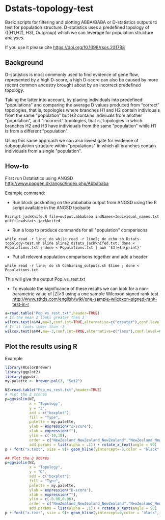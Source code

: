 # Dstats-topology-test
Basic scripts for filtering and plotting ABBA/BABA or D-statistics outputs to test for population structure. D-statistics uses a predefined topology of (((H1,H2), H3), Outgroup) which we can leverage for population structure analyses.

If you use it please cite https://doi.org/10.1098/rsos.201788

## Background
D-statistics is most commonly used to find evidence of gene flow, represented by a high D-score, a high D-score can also be caused by more recent common ancestry brought about by an incorrect predefined topology. 

Taking the latter into account, by placing individuals into predefined "populations" and comparing the average D values produced from “correct” topologies, that is, topologies where branches H1 and H2 contain individuals from the same "population" but H3 contains indiviuals from another "population", and “incorrect” topologies, that is, topologies in which branches H2 and H3 have individuals from the same "population" while H1 is from a different "population". 

Using this same approach we can also investigate for evidence of subpopulation structure within "populations" in which all branches contain individuals from a single "population".

## How-to

First run Dstatistics using ANGSD http://www.popgen.dk/angsd/index.php/Abbababa

Example command: 


 - Run block jackknifing on the abbababa output from ANGSD using the R script available in the ANGSD toolsuite

`Rscript jackKnife.R file=output.abbababa indNames=Individual_names.txt outfile=dstats_jackknifed`

 - Run a loop to produce commands for all "population" comparisons

`while read -r line; do while read -r line2; do echo sh Dstats-topology-test.sh $line $line2 dstats_jackknifed.txt; done < Populations.txt ; done < Populations.txt | awk '$3!=$4{print}'`

 - Put all relevent population comparisons together and add a header

`while read -r line; do sh Combining_outputs.sh $line ; done < Populations.txt`

This will give the output Pop_vs_rest.txt 

 - To evaluate the significance of these results we can look for a non-parametric value of |Z|>3 using a one sample Wilcoxon signed rank test
http://www.sthda.com/english/wiki/one-sample-wilcoxon-signed-rank-test-in-r

```R
a=read.table("Pop_vs_rest.txt",header=TRUE)
# If the mean Z looks greater than 3
wilcox.test(a$V4,mu=3,conf.int=TRUE,alternative=c("greater"),conf.level=0.95)
# If it looks lower than -3
wilcox.test(a$V4,mu=-3,conf.int=TRUE,alternative=c("less"),conf.level=0.95)
```

## Plot the results using R

Example

```R
library(RColorBrewer)
library(ggplot2)
library(ggpubr)
my.palette <- brewer.pal(3, "Set2")

NZ=read.table("Pop_vs_rest.txt",header=TRUE)
# Plot the Z scores
p=ggviolin(NZ,
           x = "Topology",
           y = "Z",
           add = c("boxplot"),
           fill = "Type",
           palette = my.palette,
           ylab = expression("Z-score"),
           xlab = expression(""),
           ylim = c(-10,10),
           order = c("NewZealand_NewZealand_NewZealand","NewZealand_NewZealand_SouthAfrica","SouthAfrica_NewZealand_NewZealand","NewZealand_NewZealand_SouthAustralia","SouthAustralia_NewZealand_NewZealand","NewZealand_NewZealand_WestAustralia","WestAustralia_NewZealand_NewZealand"),
           add.params = list(alpha = .1)) + rotate_x_text(angle = 90)
p + font("x.text", size = 9)+ geom_hline(yintercept=-3,color = "black", size=0.5,linetype="dashed")+ geom_hline(yintercept=3,color = "black", size=0.5,linetype="dashed") + rremove("legend")

## Plot the D scores
p=ggviolin(NZ,
           x = "Topology",
           y = "D",
           add = c("boxplot"),
           fill = "Type",
           palette = my.palette,
           ylab = expression("D-score"),
           xlab = expression(""),
           ylim = c(-0.06,0.06),
           order = c("NewZealand_NewZealand_NewZealand","NewZealand_NewZealand_SouthAfrica","SouthAfrica_NewZealand_NewZealand","NewZealand_NewZealand_SouthAustralia","SouthAustralia_NewZealand_NewZealand","NewZealand_NewZealand_WestAustralia","WestAustralia_NewZealand_NewZealand"),
           add.params = list(alpha = .1)) + rotate_x_text(angle = 90)
p + font("x.text", size = 9)+ geom_hline(yintercept=0,color = "black", size=0.5,linetype="dashed") + rremove("legend")`
```
